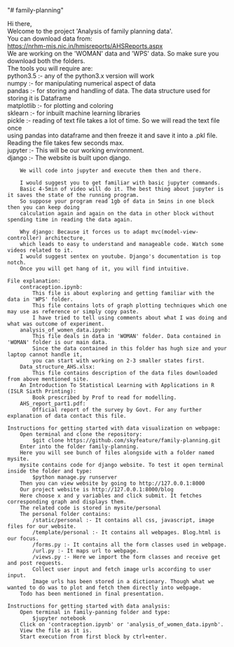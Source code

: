 "# family-planning"   

Hi there,   
	Welcome to the project 'Analysis of family planning data'.   
	You can download data from:   
		https://nrhm-mis.nic.in/hmisreports/AHSReports.aspx   
		We are working on the 'WOMAN' data and 'WPS' data. So make sure you download both the folders.   
	The tools you will require are:   
		python3.5 :- any of the python3.x version will work   
		numpy :- for manipulating numerical aspect of data   
		pandas :- for storing and handling of data. The data structure used for storing it is Dataframe   
		matplotlib :- for plotting and coloring   
		sklearn :- for inbuilt machine learning libraries   
		pickle :- reading of text file takes a lot of time. So we will read the text file once    
		using pandas into dataframe and then freeze it and save it into a .pkl file.    
		Reading the file takes few seconds max.    
		jupyter :- This will be our working environment.    
		django :- The website is built upon django.    
  
		We will code into jupyter and execute them then and there.   
	  
		I would suggest you to get familiar with basic jupyter commands.   
		Basic 4-5min of video will do it. The best thing about jupyter is it saves the state of the running program.  
		So suppose your program read 1gb of data in 5mins in one block then you can keep doing   
		calculation again and again on the data in other block without spending time in reading the data again.     
	  
		Why django: Because it forces us to adapt mvc(model-view-controller) architecture,   
		which leads to easy to understand and manageable code. Watch some videos related to it.   
		I would suggest sentex on youtube. Django's documentation is top notch.   
		Once you will get hang of it, you will find intuitive.     

	File explanation:  
		contraception.ipynb:  
			This file is about exploring and getting familiar with the data in 'WPS' folder.   
			This file contains lots of graph plotting techniques which one may use as reference or simply copy paste.   
			I have tried to tell using comments about what I was doing and what was outcome of experiment.    
		analysis_of_women_data.ipynb:     
			This file deals in data in 'WOMAN' folder. Data contained in 'WOMAN' folder is our main data.     
			Since the data contained in this folder has hugh size and your laptop cannot handle it,      
			you can start with working on 2-3 smaller states first.    
		Data_structure_AHS.xlsx:   
			This file contains description of the data files downloaded from above mentioned site.   
		An Introduction To Statistical Learning with Applications in R (ISLR Sixth Printing):   
			Book prescribed by Prof to read for modelling.   
		AHS_report_part1.pdf:   
			Official report of the survey by Govt. For any further explanation of data contact this file.    

	Instructions for getting started with data visualization on webpage:   
		Open terminal and clone the repository:   
			$git clone https://github.com/skyfeature/family-planning.git   
		Enter into the folder family-planning.   
		Here you will see bunch of files alongside with a folder named mysite.   
		mysite contains code for django website. To test it open terminal inside the folder and type:   
			$python manage.py runserver   
		Then you can view website by going to http://127.0.0.1:8000   
		Our project website is http://127.0.0.1:8000/blog   
		Here choose x and y variables and click submit. It fetches corresponding graph and displays them.   
		The related code is stored in mysite/personal   
		The personal folder contains:   
			/static/personal :- It contains all css, javascript, image files for our website.   
			/template/personal :- It contains all webpages. Blog.html is our focus.   
			/forms.py :- It contains all the form classes used in webpage.   
			/url.py :- It maps url to webpage.   
			/views.py :- Here we import the form classes and receive get and post requests.    
			Collect user input and fetch image urls according to user input.   
			Image urls has been stored in a dictionary. Though what we wanted to do was to plot and fetch them directly into webpage.   
		Todo has been mentioned in final presentation.   
 
	Instructions for getting started with data analysis:   
		Open terminal in family-panning folder and type:   
			$jupyter notebook   
		Click on 'contraception.ipynb' or 'analysis_of_women_data.ipynb'.   
		View the file as it is.   
		Start execution from first block by ctrl+enter.   